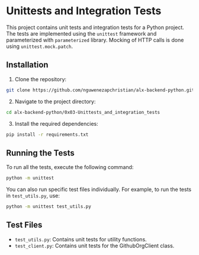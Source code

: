 # Unittests and Integration Tests

This project contains unit tests and integration tests for a Python project. The tests are implemented using the `unittest` framework and parameterized with `parameterized` library. Mocking of HTTP calls is done using `unittest.mock.patch`.

## Installation

1. Clone the repository:

```bash
git clone https://github.com/nguwenezapchristian/alx-backend-python.git
```

2. Navigate to the project directory:

```bash
cd alx-backend-python/0x03-Unittests_and_integration_tests
```

3. Install the required dependencies:

```bash
pip install -r requirements.txt
```

## Running the Tests

To run all the tests, execute the following command:

```bash
python -m unittest
```

You can also run specific test files individually. For example, to run the tests in `test_utils.py`, use:

```bash
python -m unittest test_utils.py
```

## Test Files

- `test_utils.py`: Contains unit tests for utility functions.
- `test_client.py`: Contains unit tests for the GithubOrgClient class.
